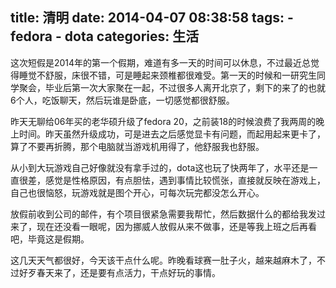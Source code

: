 title: 清明
date: 2014-04-07 08:38:58
tags: 
    - fedora
    - dota
categories: 生活
---
这次短假是2014年的第一个假期，难道有多一天的时间可以休息，不过最近总觉得睡觉不舒服，床很不错，可是睡起来颈椎都很难受。第一天的时候和一研究生同学聚会，毕业后第一次大家聚在一起，不过很多人离开北京了，剩下的来了的也就6个人，吃饭聊天，然后玩谁是卧底，一切感觉都很舒服。

昨天无聊给06年买的老华硕升级了fedora 20，之前装18的时候浪费了我两周的晚上时间。昨天虽然升级成功，可是进去之后感觉显卡有问题，而起用起来更卡了，算了不要再折腾，那个电脑就当游戏机用得了，他舒服我也舒服。

从小到大玩游戏自己好像就没有拿手过的，dota这也玩了快两年了，水平还是一直很差，感觉是性格原因，有点胆怯，遇到事情比较慌张，直接就反映在游戏上，自己也很恼怒，玩游戏就是图个开心，可每次玩完都没怎么开心。


放假前收到公司的邮件，有个项目很紧急需要我帮忙，然后数据什么的都给我发过来了，现在还没看一眼呢，因为挪威人放假从来不做事，还是等我上班之后再看吧，毕竟这是假期。

这几天天气都很好，今天该干点什么呢。昨晚看球赛一肚子火，越来越麻木了，不过好歹春天来了，还是要有点活力，干点好玩的事情。
